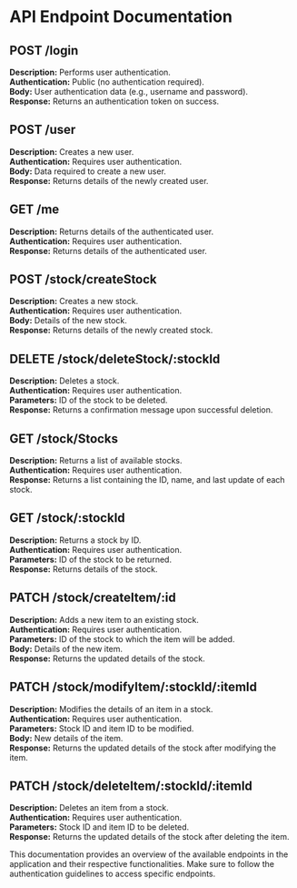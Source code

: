 # API Endpoint Documentation

## POST /login
**Description:** Performs user authentication.  
**Authentication:** Public (no authentication required).  
**Body:** User authentication data (e.g., username and password).  
**Response:** Returns an authentication token on success.

## POST /user
**Description:** Creates a new user.  
**Authentication:** Requires user authentication.  
**Body:** Data required to create a new user.  
**Response:** Returns details of the newly created user.

## GET /me
**Description:** Returns details of the authenticated user.  
**Authentication:** Requires user authentication.  
**Response:** Returns details of the authenticated user.

## POST /stock/createStock
**Description:** Creates a new stock.  
**Authentication:** Requires user authentication.  
**Body:** Details of the new stock.  
**Response:** Returns details of the newly created stock.

## DELETE /stock/deleteStock/:stockId
**Description:** Deletes a stock.  
**Authentication:** Requires user authentication.  
**Parameters:** ID of the stock to be deleted.  
**Response:** Returns a confirmation message upon successful deletion.

## GET /stock/Stocks
**Description:** Returns a list of available stocks.  
**Authentication:** Requires user authentication.  
**Response:** Returns a list containing the ID, name, and last update of each stock.

## GET /stock/:stockId
**Description:** Returns a stock by ID.  
**Authentication:** Requires user authentication.  
**Parameters:** ID of the stock to be returned.  
**Response:** Returns details of the stock.

## PATCH /stock/createItem/:id
**Description:** Adds a new item to an existing stock.  
**Authentication:** Requires user authentication.  
**Parameters:** ID of the stock to which the item will be added.  
**Body:** Details of the new item.  
**Response:** Returns the updated details of the stock.

## PATCH /stock/modifyItem/:stockId/:itemId
**Description:** Modifies the details of an item in a stock.  
**Authentication:** Requires user authentication.  
**Parameters:** Stock ID and item ID to be modified.  
**Body:** New details of the item.  
**Response:** Returns the updated details of the stock after modifying the item.

## PATCH /stock/deleteItem/:stockId/:itemId
**Description:** Deletes an item from a stock.  
**Authentication:** Requires user authentication.  
**Parameters:** Stock ID and item ID to be deleted.  
**Response:** Returns the updated details of the stock after deleting the item.

This documentation provides an overview of the available endpoints in the application and their respective functionalities. Make sure to follow the authentication guidelines to access specific endpoints.
